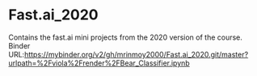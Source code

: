 # Fast.ai_2020
Contains the fast.ai mini projects from the 2020 version of the course.
Binder URL:https://mybinder.org/v2/gh/mrinmoy2000/Fast.ai_2020.git/master?urlpath=%2Fviola%2Frender%2FBear_Classifier.ipynb
